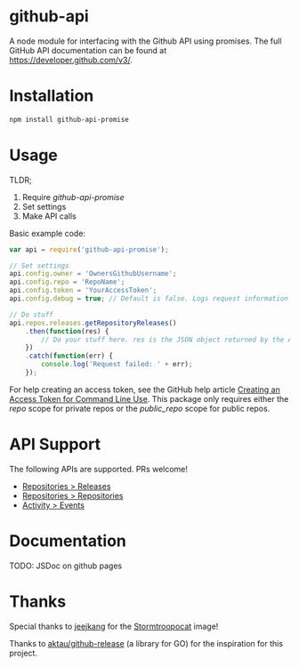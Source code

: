 # github-api

A node module for interfacing with the Github API using promises. The full GitHub API documentation can be found at https://developer.github.com/v3/.

# Installation

```bash
npm install github-api-promise
````

# Usage

TLDR;

1. Require _github-api-promise_
2. Set settings
3. Make API calls

Basic example code:

```JavaScript
var api = require('github-api-promise');

// Set settings
api.config.owner = 'OwnersGithubUsername';
api.config.repo = 'RepoName';
api.config.token = 'YourAccessToken';
api.config.debug = true; // Default is false. Logs request information via console.log when true.

// Do stuff
api.repos.releases.getRepositoryReleases()
	.then(function(res) {
		// Do your stuff here. res is the JSON object returned by the API
	})
	.catch(function(err) {
		console.log('Request failed: ' + err);
	});
````

For help creating an access token, see the GitHub help article [Creating an Access Token for Command Line Use](https://help.github.com/articles/creating-an-access-token-for-command-line-use/). This package only requires either the _repo_ scope for private repos or the _public_repo_ scope for public repos.

# API Support

The following APIs are supported. PRs welcome!

* [Repositories > Releases](https://developer.github.com/v3/repos/releases/)
* [Repositories > Repositories](https://developer.github.com/v3/repos/)
* [Activity > Events](https://developer.github.com/v3/activity/events/)

# Documentation

TODO: JSDoc on github pages

# Thanks

Special thanks to [jeejkang](https://github.com/jeejkang) for the [Stormtroopocat](https://octodex.github.com/stormtroopocat/) image!

Thanks to [aktau/github-release](https://github.com/aktau/github-release) (a library for GO) for the inspiration for this project.
